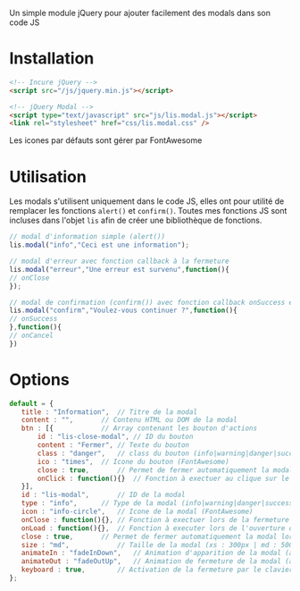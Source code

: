 Un simple module jQuery pour ajouter facilement des modals dans son code JS

# Installation

```html
<!-- Incure jQuery -->
<script src="/js/jquery.min.js"></script>

<!-- jQuery Modal -->
<script type="text/javascript" src="js/lis.modal.js"></script>
<link rel="stylesheet" href="css/lis.modal.css" />
```
Les icones par défauts sont gérer par FontAwesome

# Utilisation

Les modals s'utilisent uniquement dans le code JS, elles ont pour utilité de remplacer les fonctions `alert()` et `confirm()`.
Toutes mes fonctions JS sont incluses dans l'objet `lis` afin de créer une bibliothèque de fonctions.
```js
// modal d'information simple (alert())
lis.modal("info","Ceci est une information"); 

// modal d'erreur avec fonction callback à la fermeture
lis.modal("erreur","Une erreur est survenu",function(){	
// onClose
});

// modal de confirmation (confirm()) avec fonction callback onSuccess et onCancel
lis.modal("confirm","Voulez-vous continuer ?",function(){
// onSuccess
},function(){
// onCancel
})
```

# Options

 ```js
 default = {
	title : "Information",	// Titre de la modal
	content : "",		// Contenu HTML ou DOM de la modal	
	btn : [{			// Array contenant les bouton d'actions
		id : "lis-close-modal",	// ID du bouton
		content : "Fermer",	// Texte du bouton
		class : "danger",	// class du bouton (info|warning|danger|success|default)
		ico : "times",	// Icone du bouton (FontAwesome)
		close : true,		// Permet de fermer automatiquement la modal lors du clique sur le bouton
		onClick : function(){}	// Fonction à exectuer au clique sur le bouton (avant animation de fermeture)
	}],
	id : "lis-modal",		// ID de la modal
	type : "info",		// Type de la modal (info|warning|danger|success|default)
	icon : "info-circle",	// Icone de la modal (FontAwesome)
	onClose : function(){},	// Fonction à exectuer lors de la fermeture de la modal (après animation)
	onLoad : function(){},	// Fonction à executer lors de l'ouverture de la modal (après animation)
	close : true,		// Permet de fermer automatiquement la modal lors du clique sur le fond
	size : "md",			// Taille de la modal (xs : 300px | md : 500px | lg : 800px)
	animateIn : "fadeInDown",	// Animation d'apparition de la modal (animate.css)
	animateOut : "fadeOutUp",	// Animation de fermeture de la modal (animate.css)
	keyboard : true,		// Activation de la fermeture par le clavier ESC ou ENTER uniquement s'il n'y a qu'un bouton
};
```
